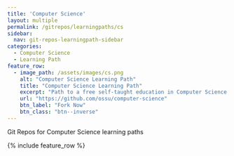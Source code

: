 ```yaml
---
title: 'Computer Science'
layout: multiple
permalink: /gitrepos/learningpaths/cs
sidebar:
  nav: git-repos-learningpath-sidebar
categories:
  - Computer Science
  - Learning Path
feature_row:
  - image_path: /assets/images/cs.png
    alt: "Computer Science Learning Path"
    title: "Computer Science Learning Path"
    excerpt: "Path to a free self-taught education in Computer Science!"
    url: "https://github.com/ossu/computer-science"
    btn_label: "Fork Now"
    btn_class: "btn--inverse"  
---
```


Git Repos for Computer Science learning paths

{% include feature_row %}
